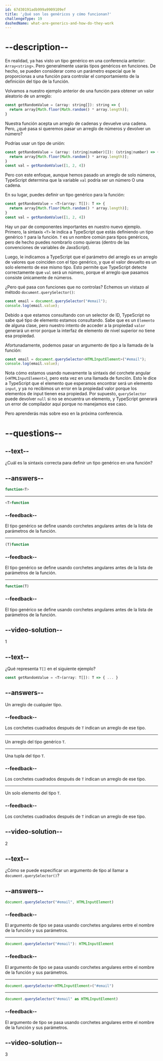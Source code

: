 ```yaml
---
id: 67d30191adb999a9909109ef
title: '¿Qué son los genéricos y cómo funcionan?'
challengeType: 19
dashedName: what-are-generics-and-how-do-they-work
---
```


# --description--

En realidad, ya has visto un tipo genérico en una conferencia anterior: `Array<string>`. Pero generalmente usarás tipos genéricos en funciones. De hecho, se pueden considerar como un parámetro especial que le proporcionas a una función para controlar el comportamiento de la definición del tipo de la función.

Volvamos a nuestro ejemplo anterior de una función para obtener un valor aleatorio de un arreglo:

```js
const getRandomValue = (array: string[]): string => {
  return array[Math.floor(Math.random() * array.length)];
}
```

Nuestra función acepta un arreglo de cadenas y devuelve una cadena. Pero, ¿qué pasa si queremos pasar un arreglo de números y devolver un número?

Podrías usar un tipo de unión:

```js
const getRandomValue = (array: (string|number)[]): (string|number) => {
  return array[Math.floor(Math.random() * array.length)];
}
const val = getRandomValue([1, 2, 4])
```

Pero con este enfoque, aunque hemos pasado un arreglo de solo números, TypeScript determina que la variable `val` podría ser un número O una cadena.

En su lugar, puedes definir un tipo genérico para la función:

```js
const getRandomValue = <T>(array: T[]): T => {
  return array[Math.floor(Math.random() * array.length)];
}
const val = getRandomValue([1, 2, 4])
```

Hay un par de componentes importantes en nuestro nuevo ejemplo. Primero, la sintaxis `<T>` le indica a TypeScript que estás definiendo un tipo genérico `T` para la función. `T` es un nombre común para tipos genéricos, pero de hecho puedes nombrarlo como quieras (dentro de las convenciones de variables de JavaScript).

Luego, le indicamos a TypeScript que el parámetro del arreglo es un arreglo de valores que coinciden con el tipo genérico, y que el valor devuelto es un solo elemento de ese mismo tipo. Esto permite que TypeScript detecte correctamente que `val` será un número, porque el arreglo que pasamos consiste únicamente de números.

¿Pero qué pasa con funciones que no controlas? Echemos un vistazo al método `document.querySelector()`:

```js
const email = document.querySelector("#email");
console.log(email.value);
```

Debido a que estamos consultando con un selector de ID, TypeScript no sabe qué tipo de elemento estamos consultando. Sabe que es un `Elemento` de alguna clase, pero nuestro intento de acceder a la propiedad `valor` generará un error porque la interfaz de elemento de nivel superior no tiene esa propiedad.

Afortunadamente, podemos pasar un argumento de tipo a la llamada de la función:

```js
const email = document.querySelector<HTMLInputElement>("#email");
console.log(email.value);
```

Nota cómo estamos usando nuevamente la sintaxis del corchete angular (`<HTMLInputElement>`), pero esta vez en una llamada de función. Esto le dice a TypeScript que el elemento que esperamos encontrar será un elemento `input`, y ya no recibimos un error en la propiedad valor porque los elementos de input tienen esa propiedad. Por supuesto, `querySelector` puede devolver `null` si no se encuentra un elemento, y TypeScript generará un error de compilador aquí porque no manejamos ese caso.

Pero aprenderás más sobre eso en la próxima conferencia.

# --questions--

## --text--

¿Cuál es la sintaxis correcta para definir un tipo genérico en una función?

## --answers--

```ts
function<T>
```

---

```ts
<T>function
```

### --feedback--

El tipo genérico se define usando corchetes angulares antes de la lista de parámetros de la función.

---

```ts
(T)function
```

### --feedback--

El tipo genérico se define usando corchetes angulares antes de la lista de parámetros de la función.

---

```ts
function(T)
```

### --feedback--

El tipo genérico se define usando corchetes angulares antes de la lista de parámetros de la función.

## --video-solution--

1

## --text--

¿Qué representa `T[]` en el siguiente ejemplo?

```ts
const getRandomValue = <T>(array: T[]): T => { ... }
```

## --answers--

Un arreglo de cualquier tipo.

### --feedback--

Los corchetes cuadrados después de `T` indican un arreglo de ese tipo.

---

Un arreglo del tipo genérico `T`.

---

Una tupla del tipo `T`.

### --feedback--

Los corchetes cuadrados después de `T` indican un arreglo de ese tipo.

---

Un solo elemento del tipo `T`.

### --feedback--

Los corchetes cuadrados después de `T` indican un arreglo de ese tipo.

## --video-solution--

2

## --text--

¿Cómo se puede especificar un argumento de tipo al llamar a `document.querySelector()`?

## --answers--

```js
document.querySelector("#email", HTMLInputElement)
```

### --feedback--

El argumento de tipo se pasa usando corchetes angulares entre el nombre de la función y sus parámetros.

---

```js
document.querySelector("#email"): HTMLInputElement
```

### --feedback--

El argumento de tipo se pasa usando corchetes angulares entre el nombre de la función y sus parámetros.

---

```js
document.querySelector<HTMLInputElement>("#email")
```

---

```js
document.querySelector("#email" as HTMLInputElement)
```

### --feedback--

El argumento de tipo se pasa usando corchetes angulares entre el nombre de la función y sus parámetros.

## --video-solution--

3
